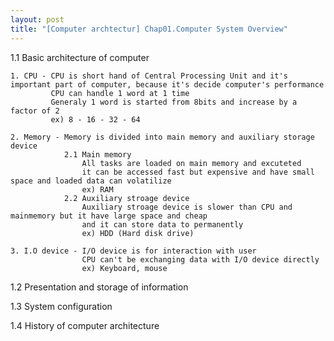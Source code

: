 ```yaml
---
layout: post
title: "[Computer archtectur] Chap01.Computer System Overview"
---
```


1.1 Basic architecture of computer

    1. CPU - CPU is short hand of Central Processing Unit and it's important part of computer, because it's decide computer's performance
             CPU can handle 1 word at 1 time
             Generaly 1 word is started from 8bits and increase by a factor of 2
             ex) 8 - 16 - 32 - 64
    
    2. Memory - Memory is divided into main memory and auxiliary storage device
                2.1 Main memory
                    All tasks are loaded on main memory and excuteted
                    it can be accessed fast but expensive and have small space and loaded data can volatilize
                    ex) RAM
                2.2 Auxiliary stroage device
                    Auxiliary stroage device is slower than CPU and mainmemory but it have large space and cheap
                    and it can store data to permanently
                    ex) HDD (Hard disk drive)

    3. I.O device - I/O device is for interaction with user
                    CPU can't be exchanging data with I/O device directly
                    ex) Keyboard, mouse

1.2 Presentation and storage of information

1.3 System configuration

1.4 History of computer architecture
                                                            
